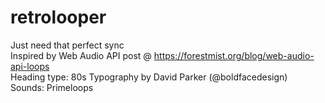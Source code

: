 # retrolooper

Just need that perfect sync
<br>
Inspired by Web Audio API post @ https://forestmist.org/blog/web-audio-api-loops <br>
Heading type: 80s Typography by David Parker (@boldfacedesign)<br>
Sounds: Primeloops
